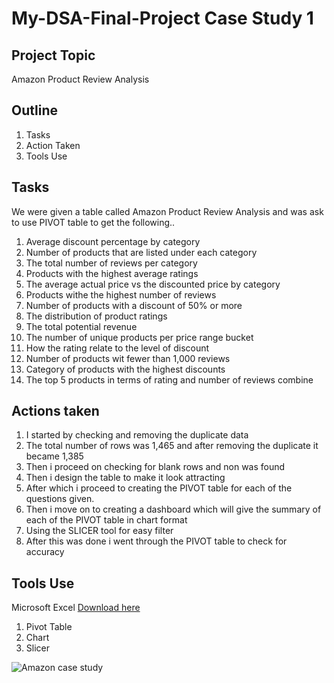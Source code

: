 # My-DSA-Final-Project Case Study 1
## Project Topic
Amazon Product Review Analysis
## Outline 
1. Tasks
2. Action Taken
3. Tools Use
## Tasks
We were given a table called Amazon Product Review Analysis and was ask to use PIVOT table to get the following..
1. Average discount percentage by category
2. Number of products that are listed under each category
3. The total number of reviews per category
4. Products with the highest average ratings
5. The average actual price vs the discounted price by category
6. Products withe the highest number of reviews
7. Number of products with a discount of 50% or more
8. The distribution of product ratings
9. The total potential revenue
10. The number of unique products per price range bucket
11. How the rating relate to the level of discount
12. Number of products wit fewer than 1,000 reviews
13. Category of products with the highest discounts
14. The top 5 products in terms of rating and number of reviews combine
## Actions taken
1. I started by checking and removing the duplicate data
2. The total number of rows was 1,465 and after removing the duplicate it became 1,385
3. Then i proceed on checking for blank rows and non was found
4. Then i design the table to make it look attracting
5. After which i proceed to creating the PIVOT table for each of the questions given.
6. Then i move on to creating a dashboard which will give the summary of each of the PIVOT table in chart format
7. Using the SLICER tool for easy filter
8. After this was done i went through the PIVOT table to check for accuracy
## Tools Use
Microsoft Excel [Download here](https://www.microsoft.com)
1. Pivot Table
2. Chart
3. Slicer

![Amazon case study](https://github.com/user-attachments/assets/58cfc788-4000-499c-8f36-44dd2007548d)

